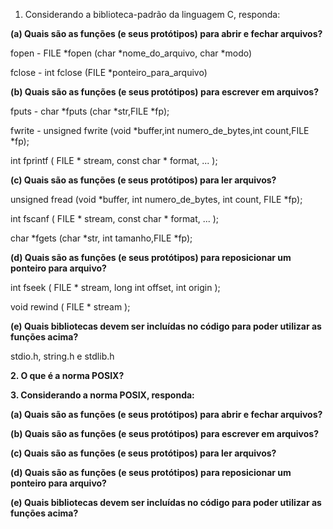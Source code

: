 1. Considerando a biblioteca-padrão da linguagem C, responda:

**(a) Quais são as funções (e seus protótipos) para abrir e fechar arquivos?**

fopen - FILE *fopen (char *nome_do_arquivo, char
*modo)

fclose - int fclose (FILE *ponteiro_para_arquivo)


**(b) Quais são as funções (e seus protótipos) para escrever em arquivos?**

fputs - char *fputs (char *str,FILE *fp);

fwrite - unsigned fwrite (void *buffer,int numero_de_bytes,int
count,FILE *fp);

int fprintf ( FILE * stream, const char * format, ... );


**(c) Quais são as funções (e seus protótipos) para ler arquivos?**

unsigned fread (void *buffer, int numero_de_bytes, int
count, FILE *fp); 

int fscanf ( FILE * stream, const char * format, ... );

char *fgets (char *str, int tamanho,FILE *fp); 


**(d) Quais são as funções (e seus protótipos) para reposicionar um ponteiro para arquivo?**

int fseek ( FILE * stream, long int offset, int origin ); 

void rewind ( FILE * stream );

**(e) Quais bibliotecas devem ser incluídas no código para poder utilizar as funções acima?**

stdio.h, string.h e stdlib.h

**2. O que é a norma POSIX?**

**3. Considerando a norma POSIX, responda:**

**(a) Quais são as funções (e seus protótipos) para abrir e fechar arquivos?**

**(b) Quais são as funções (e seus protótipos) para escrever em arquivos?**

**(c) Quais são as funções (e seus protótipos) para ler arquivos?**

**(d) Quais são as funções (e seus protótipos) para reposicionar um ponteiro para arquivo?**

**(e) Quais bibliotecas devem ser incluídas no código para poder utilizar as funções acima?**

